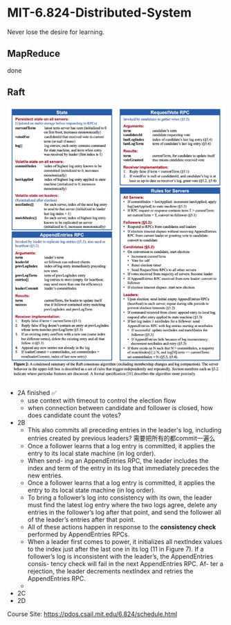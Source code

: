 # MIT-6.824-Distributed-System
Never lose the desire for learning.

## MapReduce
done

## Raft
![Raft接口详情](./pics/figure2.png)
- 2A   finished ✅
  - use context with timeout to control the election flow 
  - when connection between candidate and follower is closed, how does candidate count the votes?
- 2B
  - This also commits all preceding entries in the leader's log, including entries created by previous leaders? 需要把所有的都commit一遍么
  - Once a follower learns that a log entry is committed, it applies the entry to its local state machine (in log order).
  - When send- ing an AppendEntries RPC, the leader includes the index and term of the entry in its log that immediately precedes the new entries.
  - Once a follower learns that a log entry is committed, it applies the entry to its local state machine (in log order).
  - To bring a follower’s log into consistency with its own, the leader must find the latest log entry where the two logs agree, delete any entries in the follower’s log after that point, and send the follower all of the leader’s entries after that point.
  - All of these actions happen in response to the **consistency check** performed by AppendEntries RPCs.
  - When a leader first comes to power, it initializes all nextIndex values to the index just after the last one in its log (11 in Figure 7). If a follower’s log is inconsistent with the leader’s, the AppendEntries consis- tency check will fail in the next AppendEntries RPC. Af- ter a rejection, the leader decrements nextIndex and retries the AppendEntries RPC.
  - 
- 2C
- 2D

Course Site: https://pdos.csail.mit.edu/6.824/schedule.html
